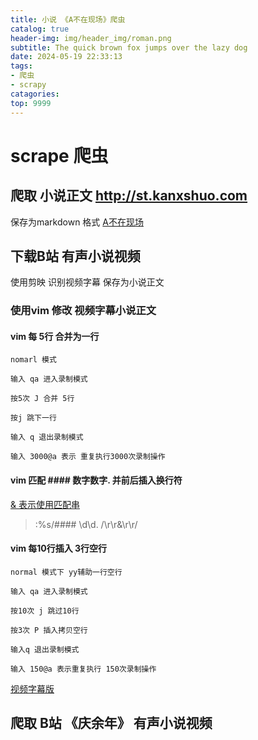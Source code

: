 ```yaml
---
title: 小说 《A不在现场》爬虫
catalog: true
header-img: img/header_img/roman.png
subtitle: The quick brown fox jumps over the lazy dog
date: 2024-05-19 22:33:13
tags:
- 爬虫
- scrapy
catagories:
top: 9999
---
```


# scrape 爬虫

## 爬取 小说正文 http://st.kanxshuo.com

保存为markdown 格式 [A不在现场](kanxshuo-他不在现场-苏格拉夫顿-27846.txt)


## 下载B站 有声小说视频

使用剪映 识别视频字幕 保存为小说正文

### 使用vim 修改 视频字幕小说正文

#### vim 每 5行 合并为一行

```
nomarl 模式

输入 qa 进入录制模式

按5次 J 合并 5行

按j 跳下一行 

输入 q 退出录制模式

输入 3000@a 表示 重复执行3000次录制操作
```

#### vim 匹配 #### 数字数字. 并前后插入换行符

[& 表示使用匹配串](https://zhuanlan.zhihu.com/p/346058975)

> :%s/#### \d\d. /\r\r&\r\r\/
>

#### vim 每10行插入 3行空行

```
normal 模式下 yy辅助一行空行

输入 qa 进入录制模式

按10次 j 跳过10行

按3次 P 插入拷贝空行

输入q 退出录制模式

输入 150@a 表示重复执行 150次录制操作
```

[视频字幕版](《不在现场》11章到最后一章.txt)

## 爬取 B站 《庆余年》 有声小说视频